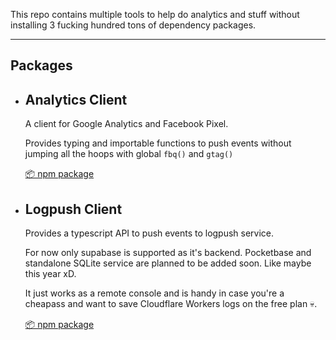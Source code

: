 This repo contains multiple tools to help do analytics and stuff without installing 3 fucking hundred tons of dependency packages.

---

## Packages

- ## Analytics Client

	A client for Google Analytics and Facebook Pixel.
	
	Provides typing and importable functions to push events without jumping all the hoops with global `fbq()` and `gtag()`
	
	[📦 npm package](https://www.npmjs.com/package/@maddsua/analytics-client)

- ## Logpush Client

	Provides a typescript API to push events to logpush service.

	For now only supabase is supported as it's backend. Pocketbase and standalone SQLite service are planned to be added soon. Like maybe this year xD.
	
	It just works as a remote console and is handy in case you're a cheapass and want to save Cloudflare Workers logs on the free plan 💀.

	[📦 npm package](https://www.npmjs.com/package/@maddsua/logpush-client)
